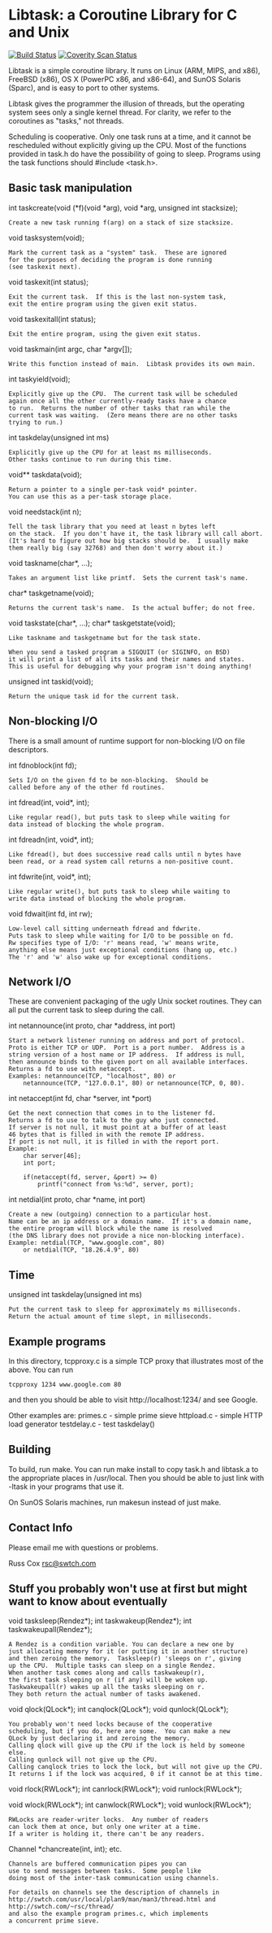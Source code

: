 Libtask: a Coroutine Library for C and Unix
===========================================

[![Build Status](https://drone.io/github.com/0intro/libtask/status.png)](https://drone.io/github.com/0intro/libtask/latest)
[![Coverity Scan Status](https://scan.coverity.com/projects/5467/badge.svg)](https://scan.coverity.com/projects/5467)

Libtask is a simple coroutine library.  It runs on Linux (ARM, MIPS, and x86),
FreeBSD (x86), OS X (PowerPC x86, and x86-64), and SunOS Solaris (Sparc),
and is easy to port to other systems.

Libtask gives the programmer the illusion of threads, but
the operating system sees only a single kernel thread.
For clarity, we refer to the coroutines as "tasks," not threads.

Scheduling is cooperative.  Only one task runs at a time,
and it cannot be rescheduled without explicitly giving up
the CPU.  Most of the functions provided in task.h do have
the possibility of going to sleep.  Programs using the task
functions should #include <task.h>.

Basic task manipulation
-----------------------

int taskcreate(void (*f)(void *arg), void *arg, unsigned int stacksize);

	Create a new task running f(arg) on a stack of size stacksize.

void tasksystem(void);

	Mark the current task as a "system" task.  These are ignored
	for the purposes of deciding the program is done running
	(see taskexit next).

void taskexit(int status);

	Exit the current task.  If this is the last non-system task,
	exit the entire program using the given exit status.

void taskexitall(int status);

	Exit the entire program, using the given exit status.

void taskmain(int argc, char *argv[]);

	Write this function instead of main.  Libtask provides its own main.

int taskyield(void);

	Explicitly give up the CPU.  The current task will be scheduled
	again once all the other currently-ready tasks have a chance
	to run.  Returns the number of other tasks that ran while the
	current task was waiting.  (Zero means there are no other tasks
	trying to run.)

int taskdelay(unsigned int ms)

	Explicitly give up the CPU for at least ms milliseconds.
	Other tasks continue to run during this time.

void** taskdata(void);

	Return a pointer to a single per-task void* pointer.
	You can use this as a per-task storage place.

void needstack(int n);

	Tell the task library that you need at least n bytes left
	on the stack.  If you don't have it, the task library will call abort.
	(It's hard to figure out how big stacks should be.  I usually make
	them really big (say 32768) and then don't worry about it.)

void taskname(char*, ...);

	Takes an argument list like printf.  Sets the current task's name.

char* taskgetname(void);

	Returns the current task's name.  Is the actual buffer; do not free.

void taskstate(char*, ...);
char* taskgetstate(void);

	Like taskname and taskgetname but for the task state.

	When you send a tasked program a SIGQUIT (or SIGINFO, on BSD)
	it will print a list of all its tasks and their names and states.
	This is useful for debugging why your program isn't doing anything!

unsigned int taskid(void);

	Return the unique task id for the current task.

Non-blocking I/O
----------------

There is a small amount of runtime support for non-blocking I/O
on file descriptors.

int fdnoblock(int fd);

	Sets I/O on the given fd to be non-blocking.  Should be
	called before any of the other fd routines.

int fdread(int, void*, int);

	Like regular read(), but puts task to sleep while waiting for
	data instead of blocking the whole program.

int fdreadn(int, void*, int);

	Like fdread(), but does successive read calls until n bytes have
	been read, or a read system call returns a non-positive count.

int fdwrite(int, void*, int);

	Like regular write(), but puts task to sleep while waiting to
	write data instead of blocking the whole program.

void fdwait(int fd, int rw);

	Low-level call sitting underneath fdread and fdwrite.
	Puts task to sleep while waiting for I/O to be possible on fd.
	Rw specifies type of I/O: 'r' means read, 'w' means write,
	anything else means just exceptional conditions (hang up, etc.)
	The 'r' and 'w' also wake up for exceptional conditions.

Network I/O
-----------

These are convenient packaging of the ugly Unix socket routines.
They can all put the current task to sleep during the call.

int netannounce(int proto, char *address, int port)

	Start a network listener running on address and port of protocol.
	Proto is either TCP or UDP.  Port is a port number.  Address is a
	string version of a host name or IP address.  If address is null,
	then announce binds to the given port on all available interfaces.
	Returns a fd to use with netaccept.
	Examples: netannounce(TCP, "localhost", 80) or
		netannounce(TCP, "127.0.0.1", 80) or netannounce(TCP, 0, 80).

int netaccept(int fd, char *server, int *port)

	Get the next connection that comes in to the listener fd.
	Returns a fd to use to talk to the guy who just connected.
	If server is not null, it must point at a buffer of at least
	46 bytes that is filled in with the remote IP address.
	If port is not null, it is filled in with the report port.
	Example:
		char server[46];
		int port;

		if(netaccept(fd, server, &port) >= 0)
			printf("connect from %s:%d", server, port);

int netdial(int proto, char *name, int port)

	Create a new (outgoing) connection to a particular host.
	Name can be an ip address or a domain name.  If it's a domain name,
	the entire program will block while the name is resolved
	(the DNS library does not provide a nice non-blocking interface).
	Example: netdial(TCP, "www.google.com", 80)
		or netdial(TCP, "18.26.4.9", 80)

Time
----

unsigned int taskdelay(unsigned int ms)

	Put the current task to sleep for approximately ms milliseconds.
	Return the actual amount of time slept, in milliseconds.

Example programs
----------------

In this directory, tcpproxy.c is a simple TCP proxy that illustrates
most of the above.  You can run

	tcpproxy 1234 www.google.com 80

and then you should be able to visit http://localhost:1234/ and see Google.

Other examples are:
	primes.c - simple prime sieve
	httpload.c - simple HTTP load generator
	testdelay.c - test taskdelay()

Building
--------

To build, run make.  You can run make install to copy task.h and
libtask.a to the appropriate places in /usr/local.  Then you
should be able to just link with -ltask in your programs
that use it.

On SunOS Solaris machines, run makesun instead of just make.

Contact Info
------------

Please email me with questions or problems.

Russ Cox
rsc@swtch.com


Stuff you probably won't use at first but might want to know about eventually
-----------------------------------------------------------------------------

void tasksleep(Rendez*);
int taskwakeup(Rendez*);
int taskwakeupall(Rendez*);

	A Rendez is a condition variable. You can declare a new one by
	just allocating memory for it (or putting it in another structure)
	and then zeroing the memory.  Tasksleep(r) 'sleeps on r', giving
	up the CPU.  Multiple tasks can sleep on a single Rendez.
	When another task comes along and calls taskwakeup(r),
	the first task sleeping on r (if any) will be woken up.
	Taskwakeupall(r) wakes up all the tasks sleeping on r.
	They both return the actual number of tasks awakened.



void qlock(QLock*);
int canqlock(QLock*);
void qunlock(QLock*);

	You probably won't need locks because of the cooperative
	scheduling, but if you do, here are some.  You can make a new
	QLock by just declaring it and zeroing the memory.
	Calling qlock will give up the CPU if the lock is held by someone else.
	Calling qunlock will not give up the CPU.
	Calling canqlock tries to lock the lock, but will not give up the CPU.
	It returns 1 if the lock was acquired, 0 if it cannot be at this time.

void rlock(RWLock*);
int canrlock(RWLock*);
void runlock(RWLock*);

void wlock(RWLock*);
int canwlock(RWLock*);
void wunlock(RWLock*);

	RWLocks are reader-writer locks.  Any number of readers
	can lock them at once, but only one writer at a time.
	If a writer is holding it, there can't be any readers.


Channel *chancreate(int, int);
etc.

	Channels are buffered communication pipes you can
	use to send messages between tasks.  Some people like
	doing most of the inter-task communication using channels.

	For details on channels see the description of channels in
	http://swtch.com/usr/local/plan9/man/man3/thread.html and
	http://swtch.com/~rsc/thread/
	and also the example program primes.c, which implements
	a concurrent prime sieve.

